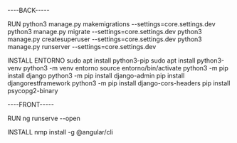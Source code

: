 ----BACK-----

RUN 
python3 manage.py makemigrations --settings=core.settings.dev 
python3 manage.py migrate --settings=core.settings.dev 
python3 manage.py createsuperuser --settings=core.settings.dev 
python3 manage.py runserver --settings=core.settings.dev 

INSTALL
ENTORNO
sudo apt install python3-pip
sudo apt install python3-venv
python3 -m venv entorno
source entorno/bin/activate
 python3 -m pip install django
  python3 -m pip install django-admin
pip install djangorestframework
python3 -m pip install django-cors-headers
pip install psycopg2-binary


----FRONT-----

RUN
ng runserve --open

INSTALL
nmp install -g @angular/cli